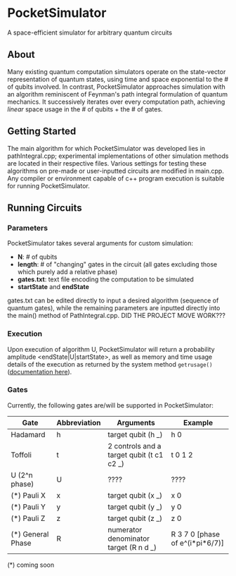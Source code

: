 # PocketSimulator
A space-efficient simulator for arbitrary quantum circuits
## About
Many existing quantum computation simulators operate on the state-vector representation of quantum states, using time and space exponential to the # of qubits involved. In contrast, PocketSimulator approaches simulation with an algorithm reminiscent of Feynman's path integral formulation of quantum mechanics. It successively iterates over every computation path, achieving *linear* space usage in the # of qubits + the # of gates.
## Getting Started
The main algorithm for which PocketSimulator was developed lies in pathIntegral.cpp; experimental implementations of other simulation methods are located in their respective files. Various settings for testing these algorithms on pre-made or user-inputted circuits are modified in main.cpp. Any compiler or environment capable of c++ program execution is suitable for running PocketSimulator.
## Running Circuits
### Parameters
PocketSimulator takes several arguments for custom simulation:
- **N**: # of qubits
- **length**: # of "changing" gates in the circuit (all gates excluding those which purely add a relative phase)
- **gates.txt**: text file encoding the computation to be simulated
- **startState** and **endState**

gates.txt can be edited directly to input a desired algorithm (sequence of quantum gates), while the remaining parameters are inputted directly into the main() method of PathIntegral.cpp. DID THE PROJECT MOVE WORK???
### Execution
Upon execution of algorithm U, PocketSimulator will return a probability amplitude <endState|U|startState>, as well as memory and time usage details of the execution as returned by the system method `getrusage()` ([documentation here](http://pubs.opengroup.org/onlinepubs/009695399/functions/getrusage.html)).
### Gates
Currently, the following gates are/will be supported in PocketSimulator:

Gate | Abbreviation | Arguments | Example
---|---|---|---
Hadamard | h | target qubit (h \_) | h 0
Toffoli | t | 2 controls and a target qubit (t c1 c2 \_) | t 0 1 2
U (2^n phase) | U | ???? | ????
(\*) Pauli X | x | target qubit (x \_) | x 0
(\*) Pauli Y | y | target qubit (y \_) | y 0
(\*) Pauli Z | z | target qubit (z \_) | z 0
(\*) General Phase | R | numerator denominator target (R n d \_) | R 3 7 0 [phase of e^(i\*pi\*6/7)]

(\*) coming soon

